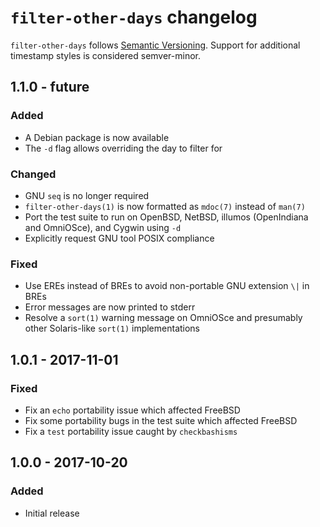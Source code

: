 # `filter-other-days` changelog

`filter-other-days` follows [Semantic Versioning][1]. Support for additional timestamp styles is considered semver-minor.

## 1.1.0 - future

### Added

* A Debian package is now available
* The `-d` flag allows overriding the day to filter for

### Changed

* GNU `seq` is no longer required
* `filter-other-days(1)` is now formatted as `mdoc(7)` instead of `man(7)`
* Port the test suite to run on OpenBSD, NetBSD, illumos (OpenIndiana and OmniOSce), and Cygwin using `-d`
* Explicitly request GNU tool POSIX compliance

### Fixed

* Use EREs instead of BREs to avoid non-portable GNU extension `\|` in BREs
* Error messages are now printed to stderr
* Resolve a `sort(1)` warning message on OmniOSce and presumably other Solaris-like `sort(1)` implementations

## 1.0.1 - 2017-11-01

### Fixed

* Fix an `echo` portability issue which affected FreeBSD
* Fix some portability bugs in the test suite which affected FreeBSD
* Fix a `test` portability issue caught by `checkbashisms`

## 1.0.0 - 2017-10-20

### Added

* Initial release

 [1]: http://semver.org/
